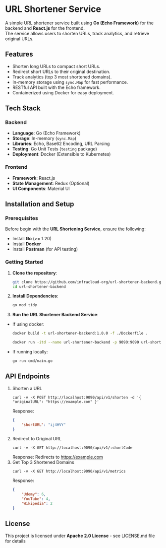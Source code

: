 # URL Shortener Service

A simple URL shortener service built using **Go (Echo Framework)** for the backend and **React.js** for the frontend.  
The service allows users to shorten URLs, track analytics, and retrieve original URLs.

## Features

- Shorten long URLs to compact short URLs.
- Redirect short URLs to their original destination.
- Track analytics (top 3 most shortened domains).
- In-memory storage using `sync.Map` for fast performance.
- RESTful API built with the Echo framework.
- Containerized using Docker for easy deployment.

## Tech Stack
### Backend
- **Language**: Go (Echo Framework)
- **Storage**: In-memory (`sync.Map`)
- **Libraries**: Echo, Base62 Encoding, URL Parsing
- **Testing**: Go Unit Tests (`testing` package)
- **Deployment**: Docker (Extensible to Kubernetes)

### Frontend
- **Framework**: React.js
- **State Management**: Redux (Optional)
- **UI Components**: Material UI

## Installation and Setup
### Prerequisites
Before begin with the **URL Shortening Service**, ensure the following:
- Install **Go** (>= 1.20)
- Install **Docker**
- Install **Postman** (for API testing)

### Getting Started
1. **Clone the repository**:
    ```bash
    git clone https://github.com/infracloud-org/url-shortener-backend.git
    cd url-shortener-backend
    ```
2. **Install Dependencies**:
    ```bash
    go mod tidy
    ```
3. **Run the URL Shortener Backend Service**:
- If using docker:
    ```bash
    docker build -t url-shortener-backend:1.0.0 -f ./Dockerfile .

    docker run -itd --name url-shortener-backend -p 9090:9090 url-shortener-backend:1.0.0
    ```
- If running locally:
    ```bash
    go run cmd/main.go
    ```

## API Endpoints
1. Shorten a URL
    ```http
    curl -v -X POST http://localhost:9090/api/v1/shorten -d '{ "originalURL": "https://example.com" }'
    ```
    Response:
    ```json
    {
        "shortURL": "ij4HVY"
    }
    ```
2. Redirect to Original URL
    ```http
    curl -v -X GET http://localhost:9090/api/v1/:shortCode
    ```
    Response:
    Redirects to https://example.com
3. Get Top 3 Shortened Domains
    ```http
    curl -v -X GET http://localhost:9090/api/v1/metrics
    ```
    Response:
    ```json
    {
        "Udemy": 6,
        "YouTube": 4,
        "Wikipedia": 2
    }
    ```

## License
This project is licensed under **Apache 2.0 License** - see LICENSE.md file for details